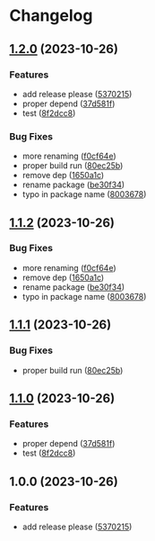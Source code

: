 # Changelog

## [1.2.0](https://github.com/ScopeSV/kyseline/compare/v1.1.2...v1.2.0) (2023-10-26)


### Features

* add release please ([5370215](https://github.com/ScopeSV/kyseline/commit/5370215f788bd494891ddfd62452356cc06d2865))
* proper depend ([37d581f](https://github.com/ScopeSV/kyseline/commit/37d581fc7335ed547ec5f50c8c159b2b54bc1790))
* test ([8f2dcc8](https://github.com/ScopeSV/kyseline/commit/8f2dcc81168486acc8431b2fd937823267670300))


### Bug Fixes

* more renaming ([f0cf64e](https://github.com/ScopeSV/kyseline/commit/f0cf64e5b71e3d86aab9788eb479e0865c4b4419))
* proper build run ([80ec25b](https://github.com/ScopeSV/kyseline/commit/80ec25b6f0043c034efd817662c54f092c783506))
* remove dep ([1650a1c](https://github.com/ScopeSV/kyseline/commit/1650a1c307e22d0cda522032325b47e55b14339c))
* rename package ([be30f34](https://github.com/ScopeSV/kyseline/commit/be30f34e19488697c93fdea2323790f226f6281b))
* typo in package name ([8003678](https://github.com/ScopeSV/kyseline/commit/80036782f0c2e96d41652e97a066a295249aa4e5))

## [1.1.2](https://github.com/ScopeSV/kyseline/compare/v1.1.1...v1.1.2) (2023-10-26)


### Bug Fixes

* more renaming ([f0cf64e](https://github.com/ScopeSV/kyseline/commit/f0cf64e5b71e3d86aab9788eb479e0865c4b4419))
* remove dep ([1650a1c](https://github.com/ScopeSV/kyseline/commit/1650a1c307e22d0cda522032325b47e55b14339c))
* rename package ([be30f34](https://github.com/ScopeSV/kyseline/commit/be30f34e19488697c93fdea2323790f226f6281b))
* typo in package name ([8003678](https://github.com/ScopeSV/kyseline/commit/80036782f0c2e96d41652e97a066a295249aa4e5))

## [1.1.1](https://github.com/ScopeSV/kycli/compare/v1.1.0...v1.1.1) (2023-10-26)


### Bug Fixes

* proper build run ([80ec25b](https://github.com/ScopeSV/kycli/commit/80ec25b6f0043c034efd817662c54f092c783506))

## [1.1.0](https://github.com/ScopeSV/kycli/compare/v1.0.0...v1.1.0) (2023-10-26)


### Features

* proper depend ([37d581f](https://github.com/ScopeSV/kycli/commit/37d581fc7335ed547ec5f50c8c159b2b54bc1790))
* test ([8f2dcc8](https://github.com/ScopeSV/kycli/commit/8f2dcc81168486acc8431b2fd937823267670300))

## 1.0.0 (2023-10-26)


### Features

* add release please ([5370215](https://github.com/ScopeSV/kycli/commit/5370215f788bd494891ddfd62452356cc06d2865))
